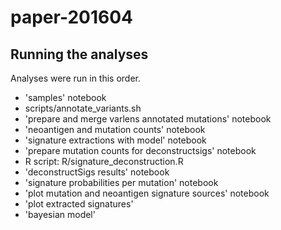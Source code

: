 # paper-201604

## Running the analyses

Analyses were run in this order.

 * 'samples' notebook
 * scripts/annotate_variants.sh
 * 'prepare and merge varlens annotated mutations' notebook
 * 'neoantigen and mutation counts' notebook
 * 'signature extractions with model' notebook
 * 'prepare mutation counts for deconstructsigs' notebook 
 *  R script: R/signature_deconstruction.R
 * 'deconstructSigs results' notebook
 * 'signature probabilities per mutation' notebook
 * 'plot mutation and neoantigen signature sources' notebook
 * 'plot extracted signatures'
 * 'bayesian model'


 